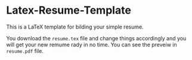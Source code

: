# Latex-Resume-Template
This is a LaTeX template for bilding your simple resume.

You download the `resume.tex` file and change things accordingly and you will get your new remume rady in no time. You can see the preveiw in `resume.pdf` file.

